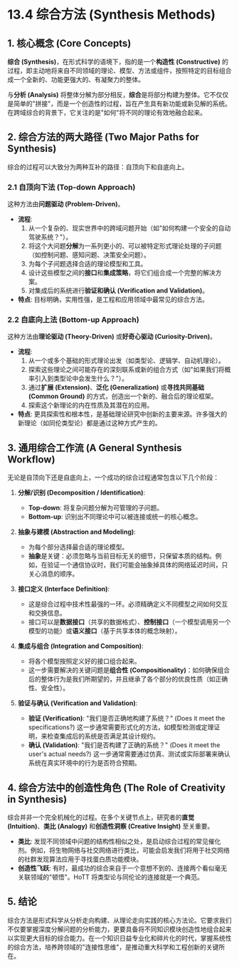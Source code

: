 # 13.4 综合方法 (Synthesis Methods)

## 1. 核心概念 (Core Concepts)

**综合 (Synthesis)**，在形式科学的语境下，指的是一个**构造性 (Constructive)** 的过程，即主动地将来自不同领域的理论、模型、方法或组件，按照特定的目标组合成一个全新的、功能更强大的、有凝聚力的整体。

与**分析 (Analysis)** 将整体分解为部分相反，**综合**是将部分构建为整体。它不仅仅是简单的"拼接"，而是一个创造性的过程，旨在产生具有新功能或新见解的系统。在跨域综合的背景下，它关注的是"如何"将不同的理论有效地融合起来。

## 2. 综合方法的两大路径 (Two Major Paths for Synthesis)

综合的过程可以大致分为两种互补的路径：自顶向下和自底向上。

### 2.1 自顶向下法 (Top-down Approach)

这种方法由**问题驱动 (Problem-Driven)**。

- **流程**:
    1. 从一个复杂的、现实世界中的跨域问题开始（如"如何构建一个安全的自动驾驶系统？"）。
    2. 将这个大问题**分解**为一系列更小的、可以被特定形式理论处理的子问题（如控制问题、感知问题、决策安全问题）。
    3. 为每个子问题选择合适的理论模型和工具。
    4. 设计这些模型之间的**接口**和**集成策略**，将它们组合成一个完整的解决方案。
    5. 对集成后的系统进行**验证和确认 (Verification and Validation)**。
- **特点**: 目标明确，实用性强，是工程和应用领域中最常见的综合方法。

### 2.2 自底向上法 (Bottom-up Approach)

这种方法由**理论驱动 (Theory-Driven)** 或**好奇心驱动 (Curiosity-Driven)**。

- **流程**:
    1. 从一个或多个基础的形式理论出发（如类型论、逻辑学、自动机理论）。
    2. 探索这些理论之间可能存在的深刻联系或新的组合方式（如"如果我们将概率引入到类型论中会发生什么？"）。
    3. 通过**扩展 (Extension)**、**泛化 (Generalization)** 或**寻找共同基础 (Common Ground)** 的方式，创造出一个新的、融合后的理论框架。
    4. 探索这个新理论的内在性质及其潜在的应用。
- **特点**: 更具探索性和根本性，是基础理论研究中创新的主要来源。许多强大的新理论（如同伦类型论）都是通过这种方式产生的。

## 3. 通用综合工作流 (A General Synthesis Workflow)

无论是自顶向下还是自底向上，一个成功的综合过程通常包含以下几个阶段：

1. **分解/识别 (Decomposition / Identification)**:
    - **Top-down**: 将复杂问题分解为可管理的子问题。
    - **Bottom-up**: 识别出不同理论中可以被连接或统一的核心概念。

2. **抽象与建模 (Abstraction and Modeling)**:
    - 为每个部分选择最合适的理论模型。
    - **抽象**是关键：必须忽略与当前目标无关的细节，只保留本质的结构。例如，在验证一个通信协议时，我们可能会抽象掉具体的网络延迟时间，只关心消息的顺序。

3. **接口定义 (Interface Definition)**:
    - 这是综合过程中技术性最强的一环。必须精确定义不同模型之间如何交互和交换信息。
    - 接口可以是**数据接口**（共享的数据格式）、**控制接口**（一个模型调用另一个模型的功能）或**语义接口**（基于共享本体的概念映射）。

4. **集成与组合 (Integration and Composition)**:
    - 将各个模型按照定义好的接口组合起来。
    - 这一步需要解决的关键问题是**组合性 (Compositionality)**：如何确保组合后的整体行为是我们所期望的，并且继承了各个部分的优良性质（如正确性、安全性）。

5. **验证与确认 (Verification and Validation)**:
    - **验证 (Verification)**: "我们是否正确地构建了系统？" (Does it meet the specifications?) 这一步通常需要形式化的方法，如模型检测或定理证明，来检查集成后的系统是否满足其设计规约。
    - **确认 (Validation)**: "我们是否构建了正确的系统？" (Does it meet the user's actual needs?) 这一步通常需要通过仿真、测试或实际部署来确认系统在真实环境中的行为是否符合预期。

## 4. 综合方法中的创造性角色 (The Role of Creativity in Synthesis)

综合并非一个完全机械化的过程。在多个关键节点上，研究者的**直觉 (Intuition)**、**类比 (Analogy)** 和**创造性洞察 (Creative Insight)** 至关重要。

- **类比**: 发现不同领域中问题的结构性相似之处，是启动综合过程的常见催化剂。例如，将生物网络与社交网络进行类比，可能会启发我们将用于社交网络的社群发现算法应用于寻找蛋白质功能模块。
- **创造性飞跃**: 有时，最成功的综合来自于一个意想不到的、连接两个看似毫无关联领域的"顿悟"。HoTT 将类型论与同伦论的连接就是一个典范。

## 5. 结论

综合方法是形式科学从分析走向构建、从理论走向实践的核心方法论。它要求我们不仅要掌握深度分解问题的分析能力，更要具备将不同知识模块创造性地组合起来以实现更大目标的综合能力。在一个知识日益专业化和碎片化的时代，掌握系统性的综合方法，培养跨领域的"连接性思维"，是推动重大科学和工程创新的关键所在。
